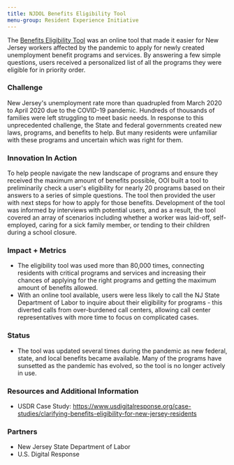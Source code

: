 ```yaml
---
title: NJDOL Benefits Eligibility Tool
menu-group: Resident Experience Initiative
---
```


The [Benefits Eligibility Tool](https://getstarted.nj.gov/labor/) was an online tool that made it easier for New Jersey workers affected by the pandemic to apply for newly created unemployment benefit programs and services. By answering a few simple questions, users received a personalized list of all the programs they were eligible for in priority order.

### Challenge

New Jersey's unemployment rate more than quadrupled from March 2020 to April 2020 due to the COVID-19 pandemic. Hundreds of thousands of families were left struggling to meet basic needs. In response to this unprecedented challenge, the State and federal governments created new laws, programs, and benefits to help. But many residents were unfamiliar with these programs and uncertain which was right for them.

### Innovation In Action

To help people navigate the new landscape of programs and ensure they received the maximum amount of benefits possible, OOI built a tool to preliminarily check a user's eligibility for nearly 20 programs based on their answers to a series of simple questions. The tool then provided the user with next steps for how to apply for those benefits. Development of the tool was informed by interviews with potential users, and as a result, the tool covered an array of scenarios including whether a worker was laid-off, self-employed, caring for a sick family member, or tending to their children during a school closure.

### Impact + Metrics

-   The eligibility tool was used more than 80,000 times, connecting residents with critical programs and services and increasing their chances of applying for the right programs and getting the maximum amount of benefits allowed.
-   With an online tool available, users were less likely to call the NJ State Department of Labor to inquire about their eligibility for programs - this diverted calls from over-burdened call centers, allowing call center representatives with more time to focus on complicated cases.

### Status

-   The tool was updated several times during the pandemic as new federal, state, and local benefits became available. Many of the programs have sunsetted as the pandemic has evolved, so the tool is no longer actively in use.

### Resources and Additional Information

-   USDR Case Study: <https://www.usdigitalresponse.org/case-studies/clarifying-benefits-eligibility-for-new-jersey-residents>

### Partners

-   New Jersey State Department of Labor
-   U.S. Digital Response